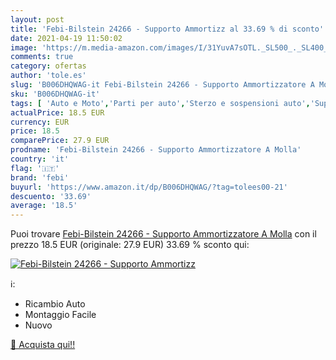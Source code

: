 ```yaml
---
layout: post
title: 'Febi-Bilstein 24266 - Supporto Ammortizz al 33.69 % di sconto'
date: 2021-04-19 11:50:02
image: 'https://m.media-amazon.com/images/I/31YuvA7sOTL._SL500_._SL400_.jpg'
comments: true
category: ofertas
author: 'tole.es'
slug: 'B006DHQWAG-it Febi-Bilstein 24266 - Supporto Ammortizzatore A Molla'
sku: 'B006DHQWAG-it'
tags: [ 'Auto e Moto','Parti per auto','Sterzo e sospensioni auto','Supporti molle sterzo e sospensioni auto','febi', ]
actualPrice: 18.5 EUR
currency: EUR
price: 18.5
comparePrice: 27.9 EUR
prodname: 'Febi-Bilstein 24266 - Supporto Ammortizzatore A Molla'
country: 'it'
flag: '🇮🇹'
brand: 'febi'
buyurl: 'https://www.amazon.it/dp/B006DHQWAG/?tag=tolees00-21'
descuento: '33.69'
average: '18.5'
---
```


Puoi trovare [Febi-Bilstein 24266 - Supporto Ammortizzatore A Molla](https://www.amazon.it/dp/B006DHQWAG/?tag=tolees00-21) con il prezzo 18.5 EUR (originale: 27.9 EUR) 33.69 % sconto qui:

[![Febi-Bilstein 24266 - Supporto Ammortizz](https://m.media-amazon.com/images/I/31YuvA7sOTL._SL500_._SL400_.jpg)](https://www.amazon.it/dp/B006DHQWAG/?tag=tolees00-21)

ℹ️:

- Ricambio Auto
- Montaggio Facile
- Nuovo

[🛒 Acquista qui!!](https://www.amazon.it/dp/B006DHQWAG/?tag=tolees00-21)
